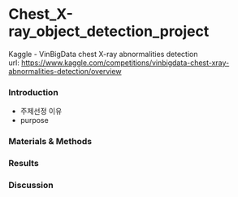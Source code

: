 # Chest_X-ray_object_detection_project
Kaggle - VinBigData chest X-ray abnormalities detection </br>
url: https://www.kaggle.com/competitions/vinbigdata-chest-xray-abnormalities-detection/overview </br>

### Introduction
- 주제선정 이유
- purpose

### Materials & Methods

### Results

### Discussion


